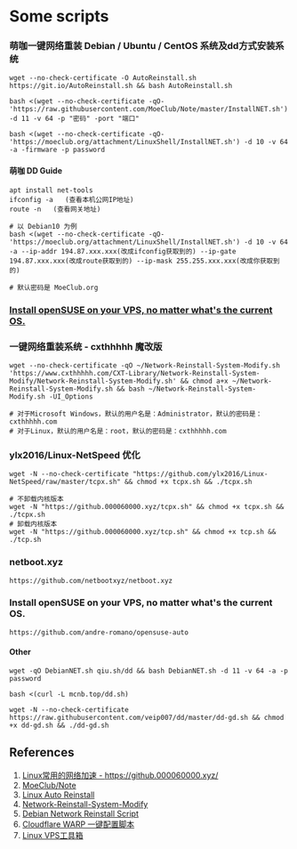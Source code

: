 # Some scripts

### 萌咖一键网络重装 Debian / Ubuntu / CentOS 系统及dd方式安装系统
```
wget --no-check-certificate -O AutoReinstall.sh https://git.io/AutoReinstall.sh && bash AutoReinstall.sh
```
```
bash <(wget --no-check-certificate -qO- 'https://raw.githubusercontent.com/MoeClub/Note/master/InstallNET.sh') -d 11 -v 64 -p "密码" -port "端口"
```
```
bash <(wget --no-check-certificate -qO- 'https://moeclub.org/attachment/LinuxShell/InstallNET.sh') -d 10 -v 64 -a -firmware -p password
```

#### 萌咖 DD Guide

```
apt install net-tools
ifconfig -a   (查看本机公网IP地址)
route -n   (查看网关地址)

# 以 Debian10 为例
bash <(wget --no-check-certificate -qO- 'https://moeclub.org/attachment/LinuxShell/InstallNET.sh') -d 10 -v 64 -a --ip-addr 194.87.xxx.xxx(改成ifconfig获取到的) --ip-gate 194.87.xxx.xxx(改成route获取到的) --ip-mask 255.255.xxx.xxx(改成你获取到的)

# 默认密码是 MoeClub.org
```

### [Install openSUSE on your VPS, no matter what's the current OS.](https://github.com/U2FsdGVkX1/vps2suse)


### 一键网络重装系统 - cxthhhhh 魔改版
```
wget --no-check-certificate -qO ~/Network-Reinstall-System-Modify.sh 'https://www.cxthhhhh.com/CXT-Library/Network-Reinstall-System-Modify/Network-Reinstall-System-Modify.sh' && chmod a+x ~/Network-Reinstall-System-Modify.sh && bash ~/Network-Reinstall-System-Modify.sh -UI_Options

# 对于Microsoft Windows，默认的用户名是：Administrator，默认的密码是：cxthhhhh.com
# 对于Linux，默认的用户名是：root，默认的密码是：cxthhhhh.com
```

### ylx2016/Linux-NetSpeed 优化
```
wget -N --no-check-certificate "https://github.com/ylx2016/Linux-NetSpeed/raw/master/tcpx.sh" && chmod +x tcpx.sh && ./tcpx.sh
```
```
# 不卸载内核版本
wget -N "https://github.000060000.xyz/tcpx.sh" && chmod +x tcpx.sh && ./tcpx.sh
# 卸载内核版本
wget -N "https://github.000060000.xyz/tcp.sh" && chmod +x tcp.sh && ./tcp.sh
```

### netboot.xyz
```
https://github.com/netbootxyz/netboot.xyz
```

### Install openSUSE on your VPS, no matter what's the current OS.
```
https://github.com/andre-romano/opensuse-auto
```

#### Other
```
wget -qO DebianNET.sh qiu.sh/dd && bash DebianNET.sh -d 11 -v 64 -a -p password
```
```
bash <(curl -L mcnb.top/dd.sh)
```
```
wget -N --no-check-certificate https://raw.githubusercontent.com/veip007/dd/master/dd-gd.sh && chmod +x dd-gd.sh && ./dd-gd.sh
```


## References
1. [Linux常用的网络加速 - https://github.000060000.xyz/ ](https://github.com/ylx2016/Linux-NetSpeed)
2. [MoeClub/Note](https://github.com/MoeClub/Note)
3. [Linux Auto Reinstall](https://github.com/hiCasper/Shell)
4. [Network-Reinstall-System-Modify](https://github.com/MeowLove/Network-Reinstall-System-Modify)
5. [Debian Network Reinstall Script](https://github.com/bohanyang/debi)
6. [Cloudflare WARP 一键配置脚本](https://github.com/P3TERX/warp.sh)
7. [Linux VPS工具箱](https://github.com/Misaka-blog/MisakaLinuxToolbox)

